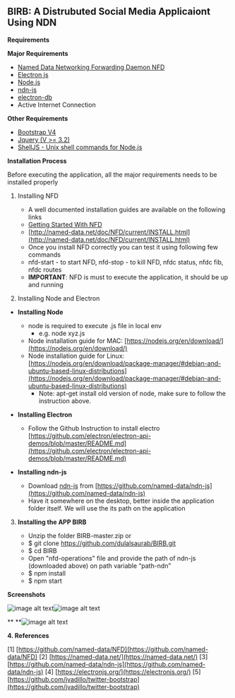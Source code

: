 ## BIRB: A Distrubuted Social Media Applicaiont Using NDN

**Requirements**

**Major Requirements**

* [Named Data Networking Forwarding Daemon ](https://github.com/named-data/NFD)[NFD](https://github.com/named-data/NFD)
* [Electron js](https://electronjs.org/)
* [Node.js](https://nodejs.org/)
* [ndn-js ](https://github.com/named-data/ndn-js)
* [electron-db](https://www.npmjs.com/package/electron-db) 
* Active Internet Connection

**Other Requirements**

* [Bootstrap V4](https://getbootstrap.com/)
* [Jquery (V >= 3.2)](https://code.jquery.com/jquery/)  
* [ShellJS - Unix shell commands for Node.js](https://github.com/shelljs/shelljs)

**Installation Process**

Before executing the application, all the major requirements needs to be installed properly

1. Installing NFD	

   * A well documented installation guides are available on the following links
   * [Getting Started With NFD](https://named-data.net/doc/NFD/current/INSTALL.html) 
   * [http://named-data.net/doc/NFD/current/INSTALL.html](http://named-data.net/doc/NFD/current/INSTALL.html)
   * Once you install NFD correctly you can test it using following few commands
   * nfd-start  - to start NFD, nfd-stop - to kill NFD, nfdc status, nfdc fib, nfdc routes
   * **IMPORTANT**: NFD is must to execute the application, it should be up and running

2. Installing Node and Electron

* **Installing Node**
    * node is required to execute .js file in local env
        * e.g. node xyz.js
    * Node installation guide for MAC: [https://nodejs.org/en/download/](https://nodejs.org/en/download/)
    * Node installation guide for Linux: [https://nodejs.org/en/download/package-manager/#debian-and-ubuntu-based-linux-distributions](https://nodejs.org/en/download/package-manager/#debian-and-ubuntu-based-linux-distributions)
        * Note: apt-get install old version of node, make sure to follow the instruction above.

* **Installing Electron**
    * Follow the Github Instruction to install electro [https://github.com/electron/electron-api-demos/blob/master/README.md](https://github.com/electron/electron-api-demos/blob/master/README.md)

* **Installing ndn-js**
    * Download [ndn-js](https://github.com/named-data/ndn-js) from [https://github.com/named-data/ndn-js](https://github.com/named-data/ndn-js)
    * Have it somewhere on the desktop, better inside the application folder itself. We will use the its path on the application

3. **Installing the APP BIRB**

   * Unzip the folder BIRB-master.zip or 
   * $ git clone https://github.com/dulalsaurab/BIRB.git
   * $ cd BIRB
   * Open "nfd-operations" file and provide the path of ndn-js (downloaded above) on path variable “path-ndn”
   * $ npm install
   * $ npm start

**Screenshots**

![image alt text](image_0.png)![image alt text](image_1.png)

** **![image alt text](image_2.png)

**4. References**

[1] [https://github.com/named-data/NFD](https://github.com/named-data/NFD)
[2] [https://named-data.net/](https://named-data.net/)
[3] [https://github.com/named-data/ndn-js](https://github.com/named-data/ndn-js)
[4] [https://electronjs.org/](https://electronjs.org/)
[5] [https://github.com/jvadillo/twitter-bootstrap](https://github.com/jvadillo/twitter-bootstrap)

